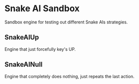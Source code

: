 # Snake AI Sandbox

Sandbox engine for testing out different Snake AIs strategies.

## SnakeAIUp

Engine that just forcefully key's UP.

## SnakeAINull

Engine that completely does nothing, just repeats the last action.